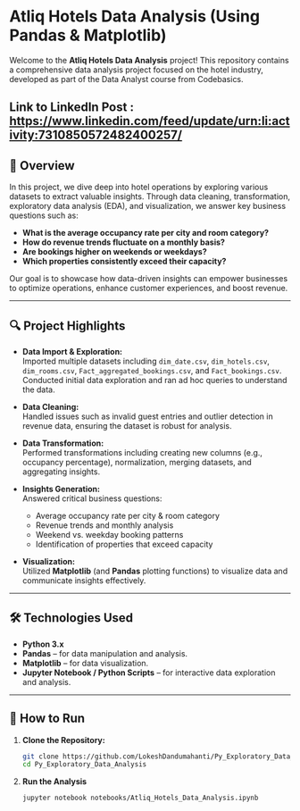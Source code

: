 # Atliq Hotels Data Analysis (Using Pandas & Matplotlib)

Welcome to the **Atliq Hotels Data Analysis** project! This repository contains a comprehensive data analysis project focused on the hotel industry, developed as part of the Data Analyst course from Codebasics.

Link to LinkedIn Post : https://www.linkedin.com/feed/update/urn:li:activity:7310850572482400257/
---

## 🚀 Overview

In this project, we dive deep into hotel operations by exploring various datasets to extract valuable insights. Through data cleaning, transformation, exploratory data analysis (EDA), and visualization, we answer key business questions such as:

- **What is the average occupancy rate per city and room category?**
- **How do revenue trends fluctuate on a monthly basis?**
- **Are bookings higher on weekends or weekdays?**
- **Which properties consistently exceed their capacity?**

Our goal is to showcase how data-driven insights can empower businesses to optimize operations, enhance customer experiences, and boost revenue.

---

## 🔍 Project Highlights

- **Data Import & Exploration:**  
  Imported multiple datasets including `dim_date.csv`, `dim_hotels.csv`, `dim_rooms.csv`, `Fact_aggregated_bookings.csv`, and `Fact_bookings.csv`. Conducted initial data exploration and ran ad hoc queries to understand the data.

- **Data Cleaning:**  
  Handled issues such as invalid guest entries and outlier detection in revenue data, ensuring the dataset is robust for analysis.

- **Data Transformation:**  
  Performed transformations including creating new columns (e.g., occupancy percentage), normalization, merging datasets, and aggregating insights.

- **Insights Generation:**  
  Answered critical business questions:
  - Average occupancy rate per city & room category
  - Revenue trends and monthly analysis
  - Weekend vs. weekday booking patterns
  - Identification of properties that exceed capacity

- **Visualization:**  
  Utilized **Matplotlib** (and **Pandas** plotting functions) to visualize data and communicate insights effectively.

---

## 🛠️ Technologies Used

- **Python 3.x**
- **Pandas** – for data manipulation and analysis.
- **Matplotlib** – for data visualization.
- **Jupyter Notebook / Python Scripts** – for interactive data exploration and analysis.

---


## 📖 How to Run

1. **Clone the Repository:**

   ```bash
   git clone https://github.com/LokeshDandumahanti/Py_Exploratory_Data_Analysis.git
   cd Py_Exploratory_Data_Analysis

2. **Run the Analysis**

   ```bash
   jupyter notebook notebooks/Atliq_Hotels_Data_Analysis.ipynb


